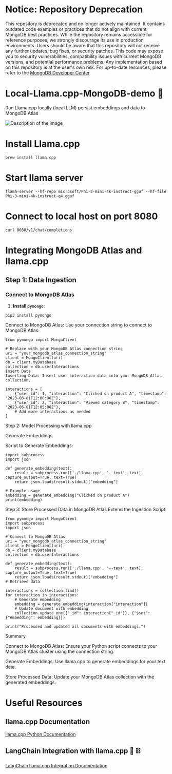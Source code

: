 # Notice: Repository Deprecation
This repository is deprecated and no longer actively maintained. It contains outdated code examples or practices that do not align with current MongoDB best practices. While the repository remains accessible for reference purposes, we strongly discourage its use in production environments.
Users should be aware that this repository will not receive any further updates, bug fixes, or security patches. This code may expose you to security vulnerabilities, compatibility issues with current MongoDB versions, and potential performance problems. Any implementation based on this repository is at the user's own risk.
For up-to-date resources, please refer to the [MongoDB Developer Center](https://mongodb.com/developer).

# Local-Llama.cpp-MongoDB-demo 🦙
Run Llama.cpp locally (local LLM) persist embeddings and data to MongoDB Atlas

![Description of the image](https://drive.google.com/uc?export=view&id=1mxAWh35Psc6uxbTjRkViAhoW35v-U-zq)

# Install Llama.cpp
```
brew install llama.cpp
```
# Start llama server
```
llama-server --hf-repo microsoft/Phi-3-mini-4k-instruct-gguf --hf-file Phi-3-mini-4k-instruct-q4.gguf
```
# Connect to local host on port 8080
```
curl 8080/v1/chat/completions 
```

# Integrating MongoDB Atlas and llama.cpp

## Step 1: Data Ingestion

### Connect to MongoDB Atlas

1. **Install `pymongo`**:
```
pip3 install pymongo
```     
Connect to MongoDB Atlas: Use your connection string to connect to MongoDB Atlas.

```
from pymongo import MongoClient

# Replace with your MongoDB Atlas connection string
uri = "your_mongodb_atlas_connection_string"
client = MongoClient(uri)
db = client.myDatabase
collection = db.userInteractions
Insert Data
Inserting Data: Insert user interaction data into your MongoDB Atlas collection.

interactions = [
    {"user_id": 1, "interaction": "Clicked on product A", "timestamp": "2023-06-01T12:00:00Z"},
    {"user_id": 2, "interaction": "Viewed category B", "timestamp": "2023-06-01T12:05:00Z"},
    # Add more interactions as needed
]
```

Step 2: Model Processing with llama.cpp

Generate Embeddings

Script to Generate Embeddings:
```
import subprocess
import json

def generate_embedding(text):
    result = subprocess.run(['./llama.cpp', '--text', text], capture_output=True, text=True)
    return json.loads(result.stdout)["embedding"]

# Example usage
embedding = generate_embedding("Clicked on product A")
print(embedding)
```

Step 3: Store Processed Data in MongoDB Atlas
Extend the Ingestion Script:
```
from pymongo import MongoClient
import subprocess
import json

# Connect to MongoDB Atlas
uri = "your_mongodb_atlas_connection_string"
client = MongoClient(uri)
db = client.myDatabase
collection = db.userInteractions

def generate_embedding(text):
    result = subprocess.run(['./llama.cpp', '--text', text], capture_output=True, text=True)
    return json.loads(result.stdout)["embedding"]
# Retrieve data

interactions = collection.find()
for interaction in interactions:
    # Generate embedding
    embedding = generate_embedding(interaction["interaction"])
    # Update document with embedding
    collection.update_one({"_id": interaction["_id"]}, {"$set": {"embedding": embedding}})

print("Processed and updated all documents with embeddings.")
```

Summary

Connect to MongoDB Atlas: Ensure your Python script connects to your MongoDB Atlas cluster using the connection string.

Generate Embeddings: Use llama.cpp to generate embeddings for your text data.

Store Processed Data: Update your MongoDB Atlas collection with the generated embeddings.

# Useful Resources

## llama.cpp Documentation
[llama.cpp Python Documentation](https://llama-cpp-python.readthedocs.io/en/latest/)

## LangChain Integration with llama.cpp 🦜 ⛓️
[LangChain llama.cpp Integration Documentation](https://python.langchain.com/v0.2/docs/integrations/llms/llamacpp/)


